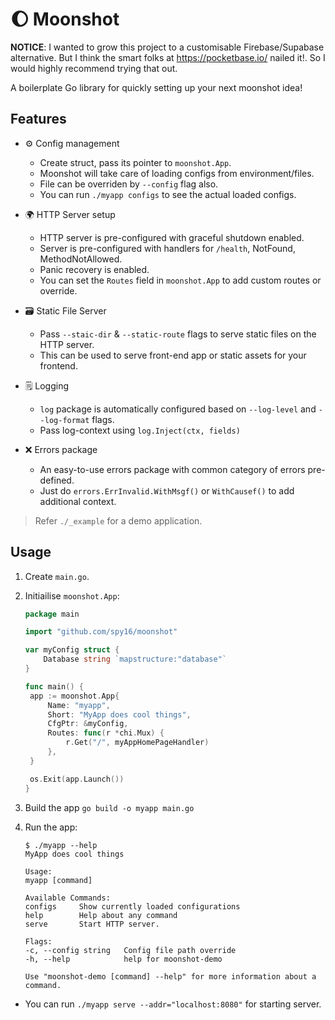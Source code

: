 # 🌔 Moonshot 

**NOTICE**: I wanted to grow this project to a customisable Firebase/Supabase alternative. But I think the smart folks at https://pocketbase.io/ nailed it!. So I would highly recommend trying that out.

A boilerplate Go library for quickly setting up your next moonshot idea!

## Features

* ⚙️ Config management
    * Create struct, pass its pointer to `moonshot.App`. 
    * Moonshot will take care of loading configs from environment/files. 
    * File can be overriden by `--config` flag also.
    * You can run `./myapp configs` to see the actual loaded configs.

* 🌍 HTTP Server setup
    * HTTP server is pre-configured with graceful shutdown enabled.
    * Server is pre-configured with handlers for `/health`, NotFound, MethodNotAllowed.
    * Panic recovery is enabled.
    * You can set the `Routes` field in `moonshot.App` to add custom routes or override.

* 🗃️ Static File Server
   * Pass `--staic-dir` & `--static-route` flags to serve static files on the HTTP server.
   * This can be used to serve front-end app or static assets for your frontend. 

* 🗒️ Logging
   * `log` package is automatically configured based on `--log-level` and `--log-format` flags.
   * Pass log-context using `log.Inject(ctx, fields)`

* ❌ Errors package
    * An easy-to-use errors package with common category of errors pre-defined.
    * Just do `errors.ErrInvalid.WithMsgf()` or `WithCausef()` to add additional context.

> Refer `./_example` for a demo application.

## Usage

1. Create `main.go`.
2. Initiailise `moonshot.App`:

   ```go
   package main
   
   import "github.com/spy16/moonshot"

   var myConfig struct {
       Database string `mapstructure:"database"`
   }

   func main() {
    app := moonshot.App{
        Name: "myapp",
        Short: "MyApp does cool things",
        CfgPtr: &myConfig,
        Routes: func(r *chi.Mux) {
            r.Get("/", myAppHomePageHandler)
        },
    }

    os.Exit(app.Launch())
   }
   ```
3. Build the app `go build -o myapp main.go`
4. Run the app: 

   ```shell
   $ ./myapp --help
   MyApp does cool things
   
   Usage:
   myapp [command]
   
   Available Commands:
   configs     Show currently loaded configurations
   help        Help about any command
   serve       Start HTTP server.
   
   Flags:
   -c, --config string   Config file path override
   -h, --help            help for moonshot-demo
   
   Use "moonshot-demo [command] --help" for more information about a command.
   ```

* You can run `./myapp serve --addr="localhost:8080"` for starting server.
